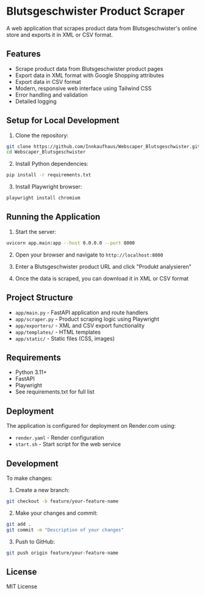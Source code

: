 # Blutsgeschwister Product Scraper

A web application that scrapes product data from Blutsgeschwister's online store and exports it in XML or CSV format.

## Features

- Scrape product data from Blutsgeschwister product pages
- Export data in XML format with Google Shopping attributes
- Export data in CSV format
- Modern, responsive web interface using Tailwind CSS
- Error handling and validation
- Detailed logging

## Setup for Local Development

1. Clone the repository:
```bash
git clone https://github.com/Innkaufhaus/Webscaper_Blutsgeschwister.git
cd Webscaper_Blutsgeschwister
```

2. Install Python dependencies:
```bash
pip install -r requirements.txt
```

3. Install Playwright browser:
```bash
playwright install chromium
```

## Running the Application

1. Start the server:
```bash
uvicorn app.main:app --host 0.0.0.0 --port 8000
```

2. Open your browser and navigate to `http://localhost:8000`

3. Enter a Blutsgeschwister product URL and click "Produkt analysieren"

4. Once the data is scraped, you can download it in XML or CSV format

## Project Structure

- `app/main.py` - FastAPI application and route handlers
- `app/scraper.py` - Product scraping logic using Playwright
- `app/exporters/` - XML and CSV export functionality
- `app/templates/` - HTML templates
- `app/static/` - Static files (CSS, images)

## Requirements

- Python 3.11+
- FastAPI
- Playwright
- See requirements.txt for full list

## Deployment

The application is configured for deployment on Render.com using:
- `render.yaml` - Render configuration
- `start.sh` - Start script for the web service

## Development

To make changes:

1. Create a new branch:
```bash
git checkout -b feature/your-feature-name
```

2. Make your changes and commit:
```bash
git add .
git commit -m "Description of your changes"
```

3. Push to GitHub:
```bash
git push origin feature/your-feature-name
```

## License

MIT License
